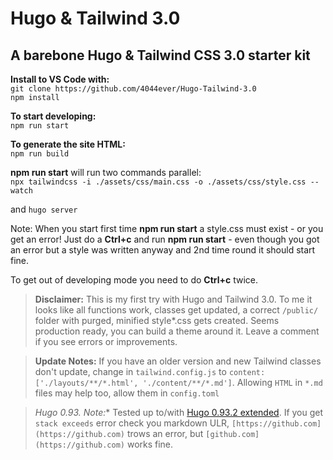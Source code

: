 # Hugo & Tailwind 3.0

## A barebone Hugo & Tailwind CSS 3.0 starter kit

**Install to VS Code with:**  
`git clone https://github.com/4044ever/Hugo-Tailwind-3.0`  
`npm install`

**To start developing:**  
`npm run start`

**To generate the site HTML:**  
`npm run build`

**npm run start** will run two commands parallel:  
`npx tailwindcss -i ./assets/css/main.css -o ./assets/css/style.css --watch`

and
`hugo server`

Note: When you start first time **npm run start** a style.css must exist - or you get an error! Just do a **Ctrl+c** and run **npm run start** - even though you got an error but a style was written anyway and 2nd time round it should start fine.

To get out of developing mode you need to do **Ctrl+c** twice.

> **Disclaimer:** This is my first try with Hugo and Tailwind 3.0. To me it looks like all functions work, classes get updated, a correct `/public/` folder with purged, minified style*.css gets created. Seems production ready, you can build a theme around it. Leave a comment if you see errors or improvements. 

> **Update Notes:** If you have an older version and new Tailwind classes don't update, change in `tailwind.config.js` to `content: ['./layouts/**/*.html', './content/**/*.md']`. Allowing `HTML` in `*.md` files may help too, allow them in `config.toml`

> **Hugo 0.93.* Note:** Tested up to/with [Hugo 0.93.2 extended](https://github.com/gohugoio/hugo/releases/tag/v0.93.2). If you get `stack exceeds` error check you markdown ULR, `[https://github.com](https://github.com)` trows an error, but `[github.com](https://github.com)` works fine.

